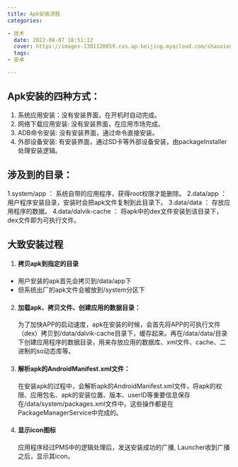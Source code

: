 ```yaml
---
title: Apk安装流程
categories:

- 技术
  date: 2022-08-07 18:51:12
  cover: https://images-1301128659.cos.ap-beijing.myqcloud.com/shaoxiongdu/202208071853226.jpeg
  tags:
- 安卓

---
```


## Apk安装的四种方式：

1. 系统应用安装：没有安装界面，在开机时自动完成。
2. 网络下载应用安装:  没有安装界面，在应用市场完成。
3. ADB命令安装:  没有安装界面，通过命令直接安装。
4. 外部设备安装:  有安装界面，通过SD卡等外部设备安装，由packageInstaller处理安装逻辑。

## 涉及到的目录：

1.system/app ： 系统自带的应用程序，获得root权限才能删除。
2.data/app ： 用户程序安装目录，安装时会把apk文件复制到此目录下。
3.data/data ： 存放应用程序的数据。
4.data/dalvik-cache ： 将apk中的dex文件安装到该目录下，dex文件即为可执行文件。

## 大致安装过程

1. #### 拷贝apk到指定的目录

- 用户安装的apk首先会拷贝到/data/app下
- 但系统出厂的apk文件会被放到/system分区下

2. #### 加载apk、拷贝文件、创建应用的数据目录：

   为了加快APP的启动速度，apk在安装的时候，会首先将APP的可执行文件（dex）拷贝到/data/dalvik-cache目录下，缓存起来。再在/data/data/目录下创建应用程序的数据目录，用来存放应用的数据库、xml文件、cache、二进制的so动态库等。

3. #### 解析apk的AndroidManifest.xml文件：

   在安装apk的过程中，会解析apk的AndroidManifest.xml文件，将apk的权限、应用包名、apk的安装位置、版本、userID等重要信息保存在/data/system/packages.xml文件中。这些操作都是在PackageManagerService中完成的。

4. #### 显示icon图标

   应用程序经过PMS中的逻辑处理后，发送安装成功的广播,
   Launcher收到广播之后，显示其icon。

